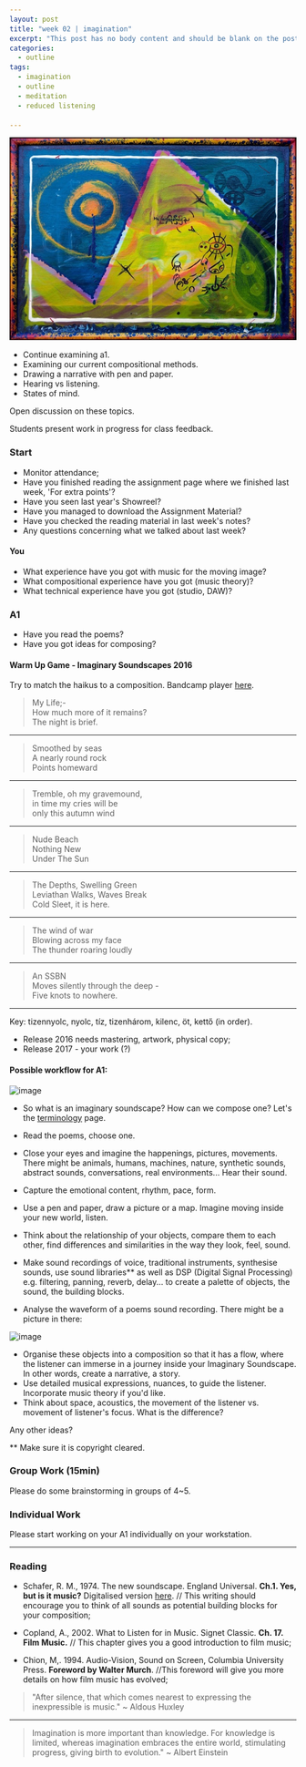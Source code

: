 ```yaml
---
layout: post
title: "week 02 | imagination"
excerpt: "This post has no body content and should be blank on the post's page."
categories:
  - outline
tags:
  - imagination
  - outline
  - meditation
  - reduced listening

---
```


![](/../assets/img/tedor-krisztian-hofstadter-imagination.jpg)


* Continue examining a1.
* Examining our current compositional methods.
* Drawing a narrative with pen and paper.
* Hearing vs listening.
* States of mind.

Open discussion on these topics.

Students present work in progress for class feedback.

### Start

- Monitor attendance;
- Have you finished reading the assignment page where we finished last week, 'For extra points'?
- Have you seen last year's Showreel?
- Have you managed to download the Assignment Material?
- Have you checked the reading material in last week's notes?
- Any questions concerning what we talked about last week?

#### You

- What experience have you got with music for the moving image?
- What compositional experience have you got (music theory)?
- What technical experience have you got (studio, DAW)?




### A1

- Have you read the poems?
- Have you got ideas for composing?

#### Warm Up Game - Imaginary Soundscapes 2016

Try to match the haikus to a composition. Bandcamp player [here](http://m4mi.tedor.info/student-work).


> My Life;-   
> How much more of it remains?   
> The night is brief.    

---

> Smoothed by seas   
> A nearly round rock   
> Points homeward  


---


> Tremble, oh my gravemound,   
> in time my cries will be   
> only this autumn wind   


---


> Nude Beach   
> Nothing New   
> Under The Sun   


---

> The Depths, Swelling Green   
> Leviathan Walks, Waves Break   
> Cold Sleet, it is here.

---

> The wind of war   
> Blowing across my face   
> The thunder roaring loudly   

---


> An SSBN   
> Moves silently through the deep -   
> Five knots to nowhere.   

---

Key: tizennyolc, nyolc, tíz, tizenhárom, kilenc, öt, kettő (in order).

* Release 2016 needs mastering, artwork, physical copy;
* Release 2017 - your work (?)


#### Possible workflow for A1:

![image](http://orig11.deviantart.net/e63b/f/2014/089/6/c/30_03_14_by_sanchiko-d7c8tdf.jpg)

* So what is an imaginary soundscape? How can we compose one? Let's the [terminology](http://m4mi.tedor.info/resources/terminology) page.  

* Read the poems, choose one.
* Close your eyes and imagine the happenings, pictures, movements. There might be animals, humans, machines, nature, synthetic sounds, abstract sounds, conversations, real environments... Hear their sound.
* Capture the emotional content, rhythm, pace, form.
* Use a pen and paper, draw a picture or a map. Imagine moving inside your new world, listen.
* Think about the relationship of your objects, compare them to each other, find differences and similarities in the way they look, feel, sound.
* Make sound recordings of voice, traditional instruments, synthesise sounds, use sound libraries** as well as DSP (Digital Signal Processing) e.g. filtering, panning, reverb, delay... to create a palette of objects, the sound, the building blocks.
* Analyse the waveform of a poems sound recording. There might be a picture in there:

![image](http://img11.deviantart.net/e05f/i/2010/189/4/6/tnyc_waveform_by_hexagonz.jpg)


* Organise these objects into a composition so that it has a flow, where the listener can immerse in a journey inside your Imaginary Soundscape. In other words, create a narrative, a story.
* Use detailed musical expressions, nuances, to guide the listener. Incorporate music theory if you'd like.
* Think about space, acoustics, the movement of the listener vs. movement of listener's focus. What is the difference?

Any other ideas?


** Make sure it is copyright cleared.

<!--
### Consider Listening Types

`1. Chion;
2. Oliveros;
3. Purves;
4. Meditation `


[plugin:youtube](https://www.youtube.com/watch?v=dSPZZ0b5XCk)

-->

### Group Work (15min)

Please do some brainstorming in groups of 4~5.

### Individual Work
Please start working on your A1 individually on your workstation.

---

### Reading

* Schafer, R. M., 1974. The new soundscape. England Universal. **Ch.1. Yes, but is it music?** Digitalised version  [here](http://content.talisaspire.com/anglia/bundles/57e3fc9e4469eefd428b457c). // This writing should encourage you to think of all sounds as potential building blocks for your composition;

* Copland, A., 2002. What to Listen for in Music. Signet Classic. **Ch. 17. Film Music.** // This chapter gives you a good introduction to film music;

* Chion, M,. 1994. Audio-Vision, Sound on Screen, Columbia University Press. **Foreword by Walter Murch**. //This foreword will give you more details on how film music has evolved;


> "After silence, that which comes nearest to expressing the inexpressible is music." ~ Aldous Huxley

---

> Imagination is more important than knowledge. For knowledge is limited, whereas imagination embraces the entire world, stimulating progress, giving birth to evolution." ~ Albert Einstein
